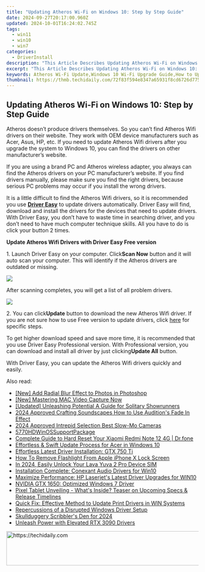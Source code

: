 ```yaml
---
title: "Updating Atheros Wi-Fi on Windows 10: Step by Step Guide"
date: 2024-09-27T20:17:00.960Z
updated: 2024-10-01T16:24:02.745Z
tags:
  - win11
  - win10
  - win7
categories:
  - DriverInstall
description: "This Article Describes Updating Atheros Wi-Fi on Windows 10: Step by Step Guide"
excerpt: "This Article Describes Updating Atheros Wi-Fi on Windows 10: Step by Step Guide"
keywords: Atheros Wi-Fi Update,Windows 10 Wi-Fi Upgrade Guide,How to Update Atheros Wi-Fi on PC,Firmware Upgrade Wireless Network Adapter Windows 10,Step-by-Step Atheros Wi-Fi Update for Windows Users,Windows 10 Guide,Instructional Atheros Wi-Fi Update on Windows 10 Systems
thumbnail: https://thmb.techidaily.com/72f83f594e8347a65931f8cd6726d7752e9fa455ebb805c1df40ab92a9a832b1.jpg
---
```


## Updating Atheros Wi-Fi on Windows 10: Step by Step Guide

 Atheros doesn’t produce drivers themselves. So you can’t find Atheros Wifi drivers on their website. They work with OEM device manufacturers such as Acer, Asus, HP, etc. If you need to update Atheros Wifi drivers after you upgrade the system to Windows 10, you can find the drivers on other manufacturer’s website.

  If you are using a brand PC and Atheros wireless adapter, you always can find the Atheros drivers on your PC manufacturer’s website. If you find drivers manually, please make sure you find the right drivers, because serious PC problems may occur if you install the wrong drivers.

  It is a little difficult to find the Atheros Wifi drivers, so it is recommended you use **[Driver Easy](https://tools.techidaily.com/drivereasy/download/)**  to update drivers automatically. Driver Easy will find, download and install the drivers for the devices that need to update drivers. With Driver Easy, you don’t have to waste time in searching driver, and you don’t need to have much computer technique skills. All you have to do is click your button 2 times.

   **Update Atheros Wifi Drivers with Driver Easy Free version**

  1\. Launch Driver Easy on your computer. Click**Scan Now** button and it will auto scan your computer. This will identify if the Atheros drivers are outdated or missing.
  
![](https://images.drivereasy.com/wp-content/uploads/2017/04/img_5901e0862373a.png)

  After scanning completes, you will get a list of all problem drivers.  
  
![](https://images.drivereasy.com/wp-content/uploads/2017/04/img_5901e090d1c6b.jpg)

  2\. You can click**Update** button to download the new Atheros Wifi driver.
 If you are not sure how to use Free version to update drivers, click [here](https://tools.techidaily.com/drivereasy/download/) for specific steps.  
  
 To get higher download speed and save more time, it is recommended that you use Driver Easy Professional version. With Professional version, you can download and install all driver by just clicking**Update All** button.  
  
 With Driver Easy, you can update the Atheros Wifi drivers quickly and easily.

<ins class="adsbygoogle"
     style="display:block"
     data-ad-format="autorelaxed"
     data-ad-client="ca-pub-7571918770474297"
     data-ad-slot="1223367746"></ins>

<ins class="adsbygoogle"
     style="display:block"
     data-ad-client="ca-pub-7571918770474297"
     data-ad-slot="8358498916"
     data-ad-format="auto"
     data-full-width-responsive="true"></ins>

<span class="atpl-alsoreadstyle">Also read:</span>
<div><ul>
<li><a href="https://extra-support.techidaily.com/new-add-radial-blur-effect-to-photos-in-photoshop/"><u>[New] Add Radial Blur Effect to Photos in Photoshop</u></a></li>
<li><a href="https://screen-sharing-recording.techidaily.com/new-mastering-mac-video-capture-now/"><u>[New] Mastering MAC Video Capture Now</u></a></li>
<li><a href="https://some-skills.techidaily.com/updated-unleashing-potential-a-guide-for-solitary-showrunners/"><u>[Updated] Unleashing Potential A Guide for Solitary Showrunners</u></a></li>
<li><a href="https://article-files.techidaily.com/2024-approved-crafting-soundscapes-how-to-use-auditions-fade-in-effect/"><u>2024 Approved Crafting Soundscapes How to Use Audition's Fade In Effect</u></a></li>
<li><a href="https://extra-guidance.techidaily.com/2024-approved-intrepid-selection-best-slow-mo-cameras/"><u>2024 Approved Intrepid Selection Best Slow-Mo Cameras</u></a></li>
<li><a href="https://driver-install.techidaily.com/5770hdwinossupportpackage/"><u>5770HDWinOSSupportPackage</u></a></li>
<li><a href="https://techidaily.com/complete-guide-to-hard-reset-your-xiaomi-redmi-note-12-4g-drfone-by-drfone-reset-android-reset-android/"><u>Complete Guide to Hard Reset Your Xiaomi Redmi Note 12 4G | Dr.fone</u></a></li>
<li><a href="https://driver-install.techidaily.com/effortless-and-swift-update-process-for-acer-in-windows-10/"><u>Effortless & Swift Update Process for Acer in Windows 10</u></a></li>
<li><a href="https://driver-install.techidaily.com/effortless-latest-driver-installation-gtx-750-ti/"><u>Effortless Latest Driver Installation: GTX 750 Ti</u></a></li>
<li><a href="https://ios-unlock.techidaily.com/how-to-remove-flashlight-from-apple-iphone-x-lock-screen-by-drfone-ios/"><u>How To Remove Flashlight From Apple iPhone X Lock Screen</u></a></li>
<li><a href="https://sim-unlock.techidaily.com/in-2024-easily-unlock-your-lava-yuva-2-pro-device-sim-by-drfone-android/"><u>In 2024, Easily Unlock Your Lava Yuva 2 Pro Device SIM</u></a></li>
<li><a href="https://driver-install.techidaily.com/installation-complete-conexant-audio-drivers-for-win10/"><u>Installation Complete: Conexant Audio Drivers for Win10</u></a></li>
<li><a href="https://driver-install.techidaily.com/maximize-performance-hp-laserjets-latest-driver-upgrades-for-win10/"><u>Maximize Performance: HP Laserjet's Latest Driver Upgrades for WIN10</u></a></li>
<li><a href="https://driver-install.techidaily.com/nvidia-gtx-1650-optimized-windows-7-driver/"><u>NVIDIA GTX 1650: Optimized Windows 7 Driver</u></a></li>
<li><a href="https://technical-tips.techidaily.com/pixel-tablet-unveiling-whats-inside-teaser-on-upcoming-specs-and-release-timelines/"><u>Pixel Tablet Unveiling - What's Inside? Teaser on Upcoming Specs & Release Timelines</u></a></li>
<li><a href="https://driver-install.techidaily.com/quick-fix-effective-method-to-update-print-drivers-in-win-systems/"><u>Quick Fix: Effective Method to Update Print Drivers in WIN Systems</u></a></li>
<li><a href="https://driver-install.techidaily.com/repercussions-of-a-disrupted-windows-driver-setup/"><u>Repercussions of a Disrupted Windows Driver Setup</u></a></li>
<li><a href="https://extra-guidance.techidaily.com/skullduggery-scribblers-den-for-2024/"><u>Skullduggery Scribbler's Den for 2024</u></a></li>
<li><a href="https://driver-install.techidaily.com/unleash-power-with-elevated-rtx-3090-drivers/"><u>Unleash Power with Elevated RTX 3090 Drivers</u></a></li>
</ul></div>

<!-- affiliate ads begin -->
<a href="https://appsumo.8odi.net/c/5597632/2037475/7443" target="_top" id="2037475">
  <img src="//a.impactradius-go.com/display-ad/7443-2037475" border="0" alt="https://techidaily.com" width="728" height="90"/>
</a>
<img height="0" width="0" src="https://appsumo.8odi.net/i/5597632/2037475/7443" style="position:absolute;visibility:hidden;" border="0" />
<!-- affiliate ads end -->

